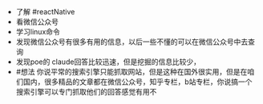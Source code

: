 - 了解 #reactNative
- 看微信公众号
- 学习linux命令
- 发现微信公众号有很多有用的信息，以后一些不懂的可以在微信公众号中去查询
- 发现poe的 claude回答比较迅速，但是挖掘的信息比较少，
- #想法 你说平常的搜索引擎只能抓取网站，但是这种在国外很实用，但是在咱们国内，很多精品的文章都在微信公众号，知乎专栏，b站专栏，你说搞一个搜索引擎可以专门抓取他们的回答感觉有用不
